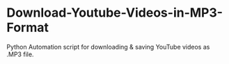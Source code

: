 # Download-Youtube-Videos-in-MP3-Format

Python Automation script for downloading & saving YouTube videos as .MP3 file. 

